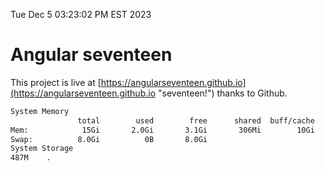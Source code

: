 Tue Dec  5 03:23:02 PM EST 2023

# Angular seventeen


This project is live at [https://angularseventeen.github.io](https://angularseventeen.github.io "seventeen!") thanks to Github.

```bash
System Memory
               total        used        free      shared  buff/cache   available
Mem:            15Gi       2.0Gi       3.1Gi       306Mi        10Gi        13Gi
Swap:          8.0Gi          0B       8.0Gi
System Storage
487M	.
```
```bash
